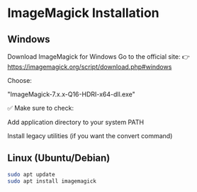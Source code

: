 # ImageMagick Installation

## Windows

Download ImageMagick for Windows
Go to the official site:
👉 https://imagemagick.org/script/download.php#windows

Choose:

"ImageMagick-7.x.x-Q16-HDRI-x64-dll.exe"

✅ Make sure to check:

Add application directory to your system PATH

Install legacy utilities (if you want the convert command)

## Linux (Ubuntu/Debian)

```bash
sudo apt update
sudo apt install imagemagick
```
